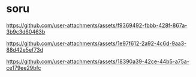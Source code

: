 # soru
https://github.com/user-attachments/assets/f9369492-fbbb-428f-867a-3b9c3d60463b

https://github.com/user-attachments/assets/1e97f612-2a92-4c6d-9aa3-88d42e5ef73d

https://github.com/user-attachments/assets/18390a39-42ce-44b5-a75a-ce179ee29bfc
